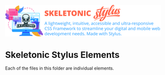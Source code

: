![alt text][logo]

[logo]: ../../../images/skeletonic-stylus.svg "Skeletonic Stylus Banner"

# Skeletonic Stylus Elements

Each of the files in this folder are individual elements.
